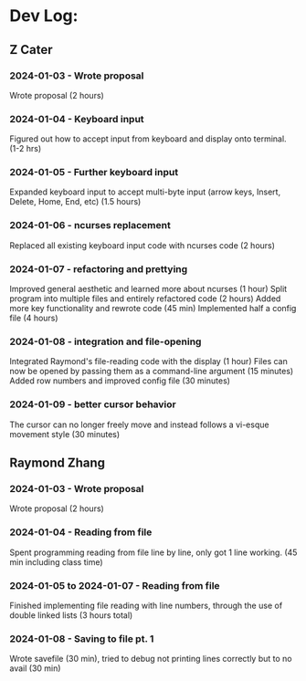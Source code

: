 # Dev Log:

## Z Cater

### 2024-01-03 - Wrote proposal
Wrote proposal (2 hours)

### 2024-01-04 - Keyboard input
Figured out how to accept input from keyboard and display onto terminal. (1-2 hrs)

### 2024-01-05 - Further keyboard input
Expanded keyboard input to accept multi-byte input (arrow keys, Insert, Delete, Home, End, etc) (1.5 hours)

### 2024-01-06 - ncurses replacement
Replaced all existing keyboard input code with ncurses code (2 hours)

### 2024-01-07 - refactoring and prettying
Improved general aesthetic and learned more about ncurses (1 hour)
Split program into multiple files and entirely refactored code (2 hours)
Added more key functionality and rewrote code (45 min)
Implemented half a config file (4 hours)

### 2024-01-08 - integration and file-opening
Integrated Raymond's file-reading code with the display (1 hour)
Files can now be opened by passing them as a command-line argument (15 minutes)
Added row numbers and improved config file (30 minutes)

### 2024-01-09 - better cursor behavior
The cursor can no longer freely move and instead follows a vi-esque movement style (30 minutes)

## Raymond Zhang

### 2024-01-03 - Wrote proposal
Wrote proposal (2 hours)

### 2024-01-04 - Reading from file
Spent programming reading from file line by line, only got 1 line working. (45 min including class time)

### 2024-01-05 to 2024-01-07 - Reading from file
Finished implementing file reading with line numbers, through the use of double linked lists (3 hours total)

### 2024-01-08 - Saving to file pt. 1
Wrote savefile (30 min), tried to debug not printing lines correctly but to no avail (30 min)
